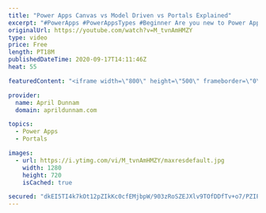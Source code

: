 ```yaml
---
title: "Power Apps Canvas vs Model Driven vs Portals Explained"
excerpt: "#PowerApps #PowerAppsTypes #Beginner Are you new to Power Apps?  Then this video is for you!  After you watch my video on \"How to Get Started with Power Apps\", this video is a good next step in that learning path.   I'll explain what Power Apps is and go over the three different types of Power Apps that"
originalUrl: https://youtube.com/watch?v=M_tvnAmHMZY
type: video
price: Free
length: PT18M
publishedDateTime: 2020-09-17T14:11:46Z
heat: 55

featuredContent: "<iframe width=\"800\" height=\"500\" frameborder=\"0\" src=\"https://www.youtube.com/embed/M_tvnAmHMZY\" allow=\"accelerometer; autoplay; encrypted-media; gyroscope; picture-in-picture\" allowfullscreen></iframe>"

provider:
  name: April Dunnam
  domain: aprildunnam.com

topics:
  - Power Apps
  - Portals

images:
  - url: https://i.ytimg.com/vi/M_tvnAmHMZY/maxresdefault.jpg
    width: 1280
    height: 720
    isCached: true

secured: "dkEI5TI4k7kOt12pZIkKc0cfEMjbpW/903zRoSZEJXlv9TOfDDfTv+o7/PZIPzygthSDtazIAPP0XpUoTUff3Ufpxk74ukrfJaQxfTXzyxaCxgeBrceZGXykkfW4sV/OPi0E5cA2gjpqCc68gtSRakTIFCFvhG6pzQcIe9k7CuP2aU4aOuT8/zUTtaHKp1g6hV6kG+C7EOvwqquRC5+r87J5789nGvoQr8rZPbGFvAqj4xu4JXli3vI7/ATgss7GD61ToRpy/5n1J08XCjD/+dhrb3DsLLs5GRCqA2DfNgbZkM5ZTYHw20jrMrPmSh7I01vJZyg2siHanzNEjQy6sn9RtX5wYJQcllbmZdfUukizs1IihJgJ5EKzhE8SPl4CH5YdzMa2SHL8mx+QG6j1qYBLPLkmTdzaYAc7V+ovu2A=;pcBZ7i0SvLYCIF/u8PEkfQ=="
---
```


